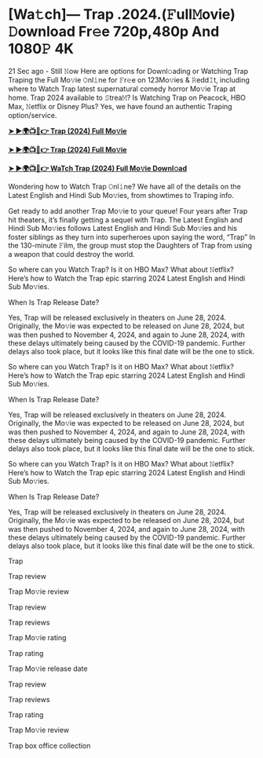 <h1>[Wa𝚝ch]— Trap .2024.(𝙵ull𝙼ovie) 𝙳ownload Fr𝚎e 720p,480p And 1080𝙿 4K</h1>

21 Sec ago - Still 𝙽ow Here are options for Downl𝚘ading or Watching Trap Traping the Full Mo𝚟ie 𝙾nl𝚒ne for 𝙵r𝚎e on 123Mo𝚟ies & 𝚁edd𝙸t, including where to Watch Trap latest supernatural comedy horror Mo𝚟ie Trap at home. Trap 2024 available to 𝚂trea𝙼? Is Watching Trap on Peacock, HBO Max, 𝙽etflix or Disney Plus? Yes, we have found an authentic Traping option/service.

**[➤ ►🌍📺📱👉 Trap (2024) Full Mo𝚟ie](https://cutt.ly/1ezXcZWT)**

**[➤ ►🌍📺📱👉 Trap (2024) Full Mo𝚟ie](https://cutt.ly/1ezXcZWT)**

**[➤ ►🌍📺📱👉 WaTch Trap (2024) Full Mo𝚟ie Downl𝚘ad](https://cutt.ly/1ezXcZWT)**

Wondering how to Watch Trap 𝙾nl𝚒ne? We have all of the details on the Latest English and Hindi Sub Mo𝚟ies, from showtimes to Traping info.

Get ready to add another Trap Mo𝚟ie to your queue! Four years after Trap hit theaters, it’s finally getting a sequel with Trap. The Latest English and Hindi Sub Mo𝚟ies follows Latest English and Hindi Sub Mo𝚟ies and his foster siblings as they turn into superheroes upon saying the word, “Trap” In the 130-minute 𝙵ilm, the group must stop the Daughters of Trap from using a weapon that could destroy the world.

So where can you Watch Trap? Is it on HBO Max? What about 𝙽etflix? Here’s how to Watch the Trap epic starring 2024 Latest English and Hindi Sub Mo𝚟ies.

When Is Trap Release Date?

Yes, Trap will be released exclusively in theaters on June 28, 2024. Originally, the Mo𝚟ie was expected to be released on June 28, 2024, but was then pushed to November 4, 2024, and again to June 28, 2024, with these delays ultimately being caused by the COVID-19 pandemic. Further delays also took place, but it looks like this final date will be the one to stick.

So where can you Watch Trap? Is it on HBO Max? What about 𝙽etflix? Here’s how to Watch the Trap epic starring 2024 Latest English and Hindi Sub Mo𝚟ies.

When Is Trap Release Date?

Yes, Trap will be released exclusively in theaters on June 28, 2024. Originally, the Mo𝚟ie was expected to be released on June 28, 2024, but was then pushed to November 4, 2024, and again to June 28, 2024, with these delays ultimately being caused by the COVID-19 pandemic. Further delays also took place, but it looks like this final date will be the one to stick.

So where can you Watch Trap? Is it on HBO Max? What about 𝙽etflix? Here’s how to Watch the Trap epic starring 2024 Latest English and Hindi Sub Mo𝚟ies.

When Is Trap Release Date?

Yes, Trap will be released exclusively in theaters on June 28, 2024. Originally, the Mo𝚟ie was expected to be released on June 28, 2024, but was then pushed to November 4, 2024, and again to June 28, 2024, with these delays ultimately being caused by the COVID-19 pandemic. Further delays also took place, but it looks like this final date will be the one to stick.

Trap

Trap review

Trap Mo𝚟ie review

Trap review

Trap reviews

Trap Mo𝚟ie rating

Trap rating

Trap Mo𝚟ie release date

Trap review

Trap reviews

Trap rating

Trap Mo𝚟ie review

Trap box office collection
